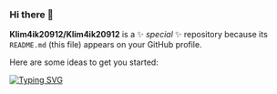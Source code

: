 ### Hi there 👋


**Klim4ik20912/Klim4ik20912** is a ✨ _special_ ✨ repository because its `README.md` (this file) appears on your GitHub profile.

Here are some ideas to get you started:

[![Typing SVG](https://readme-typing-svg.herokuapp.com?color=%353358&lines=developer+student)](https://git.io/typing-svg)
